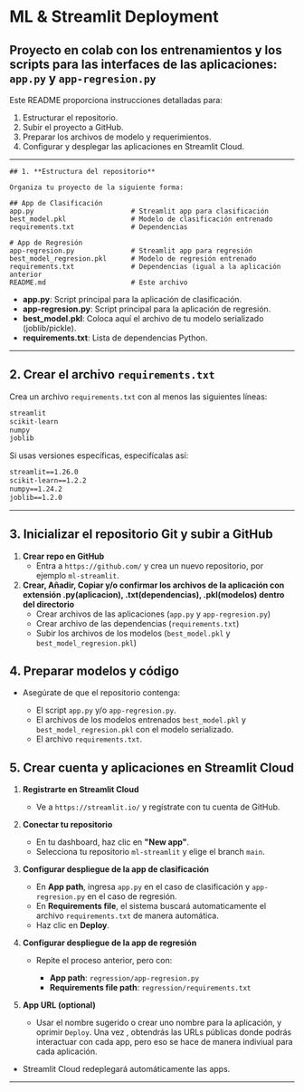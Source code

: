 # ML & Streamlit Deployment

## Proyecto en colab con los entrenamientos y los scripts para las interfaces de las aplicaciones: `app.py` y `app-regresion.py`

Este README proporciona instrucciones detalladas para:

1. Estructurar el repositorio.
2. Subir el proyecto a GitHub.
3. Preparar los archivos de modelo y requerimientos.
4. Configurar y desplegar las aplicaciones en Streamlit Cloud.

---
```
## 1. **Estructura del repositorio**

Organiza tu proyecto de la siguiente forma:

## App de Clasificación
app.py                        # Streamlit app para clasificación
best_model.pkl                # Modelo de clasificación entrenado
requirements.txt              # Dependencias

# App de Regresión
app-regresion.py              # Streamlit app para regresión
best_model_regresion.pkl      # Modelo de regresión entrenado
requirements.txt              # Dependencias (igual a la aplicación anterior
README.md                     # Este archivo
```

* **app.py**: Script principal para la aplicación de clasificación.
* **app-regresion.py**: Script principal para la aplicación de regresión.
* **best_model.pkl**: Coloca aquí el archivo de tu modelo serializado (joblib/pickle).
* **requirements.txt**: Lista de dependencias Python.

---

## 2. Crear el archivo `requirements.txt`

Crea un archivo `requirements.txt` con al menos las siguientes líneas:

```txt
streamlit
scikit-learn
numpy
joblib
```

Si usas versiones específicas, especifícalas así:

```txt
streamlit==1.26.0
scikit-learn==1.2.2
numpy==1.24.2
joblib==1.2.0
```

---

## 3. Inicializar el repositorio Git y subir a GitHub

1. **Crear repo en GitHub**
   * Entra a `https://github.com/` y crea un nuevo repositorio, por ejemplo `ml-streamlit`.
2. **Crear, Añadir, Copiar y/o confirmar los archivos de la aplicación con extensión .py(aplicacion), .txt(dependencias), .pkl(modelos) dentro del directorio**
   * Crear archivos de las aplicaciones (`app.py` y `app-regresion.py`)
   * Crear archivo de las dependencias (`requirements.txt`)
   * Subir los archivos de los modelos (`best_model.pkl` y `best_model_regresion.pkl`)

## 4. Preparar modelos y código

* Asegúrate de que el repositorio contenga:

  * El script `app.py` y/o `app-regresion.py`.
  * El archivos de los modelos entrenados `best_model.pkl` y `best_model_regresion.pkl` con el modelo serializado.
  * El archivo `requirements.txt`.

## 5. Crear cuenta y aplicaciones en Streamlit Cloud

1. **Registrarte en Streamlit Cloud**

   * Ve a `https://streamlit.io/` y regístrate con tu cuenta de GitHub.

2. **Conectar tu repositorio**

   * En tu dashboard, haz clic en **"New app"**.
   * Selecciona tu repositorio `ml-streamlit` y elige el branch `main`.

3. **Configurar despliegue de la app de clasificación**

   * En **App path**, ingresa `app.py` en el caso de clasificación y `app-regresion.py` en el caso de regresión.
   * En **Requirements file**, el sistema buscará automaticamente el archivo `requirements.txt` de manera automática.
   * Haz clic en **Deploy**.

4. **Configurar despliegue de la app de regresión**

   * Repite el proceso anterior, pero con:

     * **App path**: `regression/app-regresion.py`
     * **Requirements file path**: `regression/requirements.txt`

5. **App URL (optional)**

   * Usar el nombre sugerido o crear uno nombre para la aplicación, y oprimir `Deploy`. Una vez , obtendrás las URLs públicas donde podrás interactuar con cada app, pero eso se hace de manera indiviual para cada aplicación.

* Streamlit Cloud redeplegará automáticamente las apps.

---


